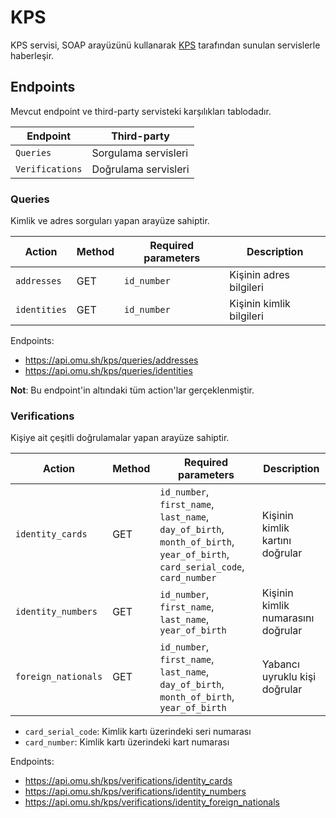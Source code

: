 KPS
===

KPS servisi, SOAP arayüzünü kullanarak [KPS](https://kimlikdogrulama.nvi.gov.tr) tarafından sunulan servislerle haberleşir.

Endpoints
---------

Mevcut endpoint ve third-party servisteki karşılıkları tablodadır.

|Endpoint       |Third-party|
|---------------|-----------|
|`Queries`      |Sorgulama servisleri
|`Verifications`|Doğrulama servisleri

### Queries

Kimlik ve adres sorguları yapan arayüze sahiptir.

|Action      |Method|Required parameters|Description|
|------------|------|-------------------|-----------|
|`addresses` |GET   |`id_number`        |Kişinin adres bilgileri
|`identities`|GET   |`id_number`        |Kişinin kimlik bilgileri

Endpoints:

- https://api.omu.sh/kps/queries/addresses
- https://api.omu.sh/kps/queries/identities

**Not**: Bu endpoint'in altındaki tüm action'lar gerçeklenmiştir.

### Verifications

Kişiye ait çeşitli doğrulamalar yapan arayüze sahiptir.

|Action             |Method|Required parameters|Description|
|-------------------|------|-------------------|-----------|
|`identity_cards`   |GET   |`id_number`, `first_name`, `last_name`, `day_of_birth`, `month_of_birth`, `year_of_birth`, `card_serial_code`, `card_number`|Kişinin kimlik kartını doğrular
|`identity_numbers` |GET   |`id_number`, `first_name`, `last_name`, `year_of_birth`                                                                     |Kişinin kimlik numarasını doğrular
|`foreign_nationals`|GET   |`id_number`, `first_name`, `last_name`, `day_of_birth`, `month_of_birth`, `year_of_birth`                                   |Yabancı uyruklu kişi doğrular

- `card_serial_code`: Kimlik kartı üzerindeki seri numarası
- `card_number`: Kimlik kartı üzerindeki kart numarası

Endpoints:

- https://api.omu.sh/kps/verifications/identity_cards
- https://api.omu.sh/kps/verifications/identity_numbers
- https://api.omu.sh/kps/verifications/identity_foreign_nationals
